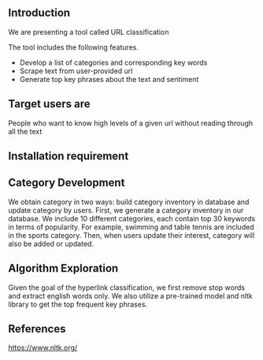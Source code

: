 ## Introduction
We are presenting a tool called URL classification 

The tool includes the following features.
- Develop a list of categories and corresponding key words
- Scrape text from user-provided url
- Generate top key phrases about the text and sentiment

## Target users are
People who want to know high levels of a given url without reading through all the text


## Installation requirement 


## Category Development
We obtain category in two ways: build category inventory in database and update category by users. First, we generate a category inventory in our database. We include 10 different categories, each contain top 30 keywords in terms of popularity. For example, swimming and table tennis are included in the sports category. Then, when users update their interest, category will also be added or updated.

## Algorithm Exploration
Given the goal of the hyperlink classification, we first remove stop words and extract english words only. We also utilize a pre-trained model and nltk library to get the top frequent key phrases.


## References
https://www.nltk.org/
